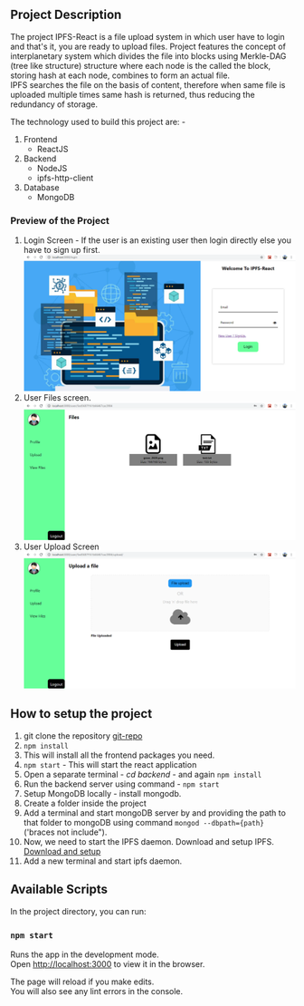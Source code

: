 ## Project Description
The project IPFS-React is a file upload system in which user have to login and that's it, you are ready to upload files.
Project features the concept of interplanetary system which divides the file into blocks using Merkle-DAG (tree like structure) structure where each node is the called the block, storing hash at each node, combines to form an actual file.  
IPFS searches the file on the basis of content, therefore when same file is uploaded multiple times same hash is returned, thus reducing the redundancy of storage.  

The technology used to build this project are: -
1. Frontend
    - ReactJS
2. Backend
    - NodeJS
    - ipfs-http-client
3. Database
    - MongoDB
    
### Preview of the Project
1. Login Screen - If the user is an existing user then login directly else you have to sign up first.  
![](md-images/loginScreen.png)  
2. User Files screen.  
![](md-images/filesScreen.png)
3. User Upload Screen
![](md-images/fileUpload.png)



## How to setup the project
1. git clone the repository [git-repo](https://github.com/ashishnagpal2498/cloud-titans-IPFS.git)
2. ``npm install`` 
3. This will install all the frontend packages you need.
4. `npm start` - This will start the react application
5. Open a separate terminal - *cd backend* - and again ``npm install`` 
6. Run the backend server using command - ``npm start``
7. Setup MongoDB locally - install mongodb.
8. Create a folder inside the project
9. Add a terminal and start mongoDB server by and providing the path to that folder to mongoDB using command `mongod --dbpath={path}` ('braces not include").
10. Now, we need to start the IPFS daemon. Download and setup IPFS. [Download and setup](https://docs.ipfs.io/how-to/command-line-quick-start/#install-ipfs)
11. Add a new terminal and start ipfs daemon.


## Available Scripts

In the project directory, you can run:

### `npm start`

Runs the app in the development mode.<br />
Open [http://localhost:3000](http://localhost:3000) to view it in the browser.

The page will reload if you make edits.<br />
You will also see any lint errors in the console.
